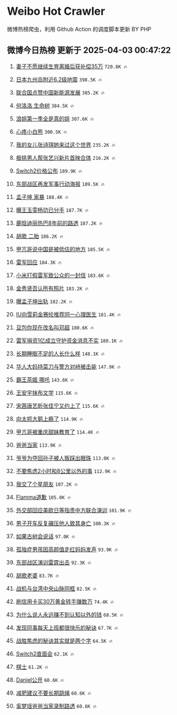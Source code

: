 # Weibo Hot Crawler 



微博热榜爬虫，利用 Github Action 的调度脚本更新 BY PHP 


## 微博今日热榜 更新于 2025-04-03 00:47:22 
1. [妻子不愿继续生育离婚后获补偿35万](https://s.weibo.com/weibo?q=%23%E5%A6%BB%E5%AD%90%E4%B8%8D%E6%84%BF%E7%BB%A7%E7%BB%AD%E7%94%9F%E8%82%B2%E7%A6%BB%E5%A9%9A%E5%90%8E%E8%8E%B7%E8%A1%A5%E5%81%BF35%E4%B8%87%23&t=31&band_rank=1&Refer=top) `720.8K 🔥` 

1. [日本九州岛附近6.2级地震](https://s.weibo.com/weibo?q=%23%E6%97%A5%E6%9C%AC%E4%B9%9D%E5%B7%9E%E5%B2%9B%E9%99%84%E8%BF%916.2%E7%BA%A7%E5%9C%B0%E9%9C%87%23&t=31&band_rank=2&Refer=top) `398.5K 🔥` 

1. [联合国点赞中国新能源发展](https://s.weibo.com/weibo?q=%23%E8%81%94%E5%90%88%E5%9B%BD%E7%82%B9%E8%B5%9E%E4%B8%AD%E5%9B%BD%E6%96%B0%E8%83%BD%E6%BA%90%E5%8F%91%E5%B1%95%23&t=31&band_rank=3&Refer=top) `385.2K 🔥` 

1. [何洛洛 生命树](https://s.weibo.com/weibo?q=%E4%BD%95%E6%B4%9B%E6%B4%9B%20%E7%94%9F%E5%91%BD%E6%A0%91&t=31&band_rank=4&Refer=top) `384.5K 🔥` 

1. [浪姐第一季全是真的姐](https://s.weibo.com/weibo?q=%23%E6%B5%AA%E5%A7%90%E7%AC%AC%E4%B8%80%E5%AD%A3%E5%85%A8%E6%98%AF%E7%9C%9F%E7%9A%84%E5%A7%90%23&t=31&band_rank=5&Refer=top) `307.6K 🔥` 

1. [心疼小白熊](https://s.weibo.com/weibo?q=%E5%BF%83%E7%96%BC%E5%B0%8F%E7%99%BD%E7%86%8A&t=31&band_rank=6&Refer=top) `300.5K 🔥` 

1. [我的女儿张诗琪她来过这个世界](https://s.weibo.com/weibo?q=%23%E6%88%91%E7%9A%84%E5%A5%B3%E5%84%BF%E5%BC%A0%E8%AF%97%E7%90%AA%E5%A5%B9%E6%9D%A5%E8%BF%87%E8%BF%99%E4%B8%AA%E4%B8%96%E7%95%8C%23&t=31&band_rank=7&Refer=top) `235.2K 🔥` 

1. [极挑男人帮张艺兴新片首映合体](https://s.weibo.com/weibo?q=%23%E6%9E%81%E6%8C%91%E7%94%B7%E4%BA%BA%E5%B8%AE%E5%BC%A0%E8%89%BA%E5%85%B4%E6%96%B0%E7%89%87%E9%A6%96%E6%98%A0%E5%90%88%E4%BD%93%23&t=31&band_rank=8&Refer=top) `216.2K 🔥` 

1. [Switch2价格公布](https://s.weibo.com/weibo?q=%23Switch2%E4%BB%B7%E6%A0%BC%E5%85%AC%E5%B8%83%23&t=31&band_rank=9&Refer=top) `189.9K 🔥` 

1. [东部战区再发军事行动海报](https://s.weibo.com/weibo?q=%23%E4%B8%9C%E9%83%A8%E6%88%98%E5%8C%BA%E5%86%8D%E5%8F%91%E5%86%9B%E4%BA%8B%E8%A1%8C%E5%8A%A8%E6%B5%B7%E6%8A%A5%23&t=31&band_rank=10&Refer=top) `189.5K 🔥` 

1. [孟子坤 家暴](https://s.weibo.com/weibo?q=%E5%AD%9F%E5%AD%90%E5%9D%A4%20%E5%AE%B6%E6%9A%B4&t=31&band_rank=11&Refer=top) `188.4K 🔥` 

1. [曝王玉雯杨玏已分手](https://s.weibo.com/weibo?q=%23%E6%9B%9D%E7%8E%8B%E7%8E%89%E9%9B%AF%E6%9D%A8%E7%8E%8F%E5%B7%B2%E5%88%86%E6%89%8B%23&t=31&band_rank=12&Refer=top) `187.7K 🔥` 

1. [鹿晗迪丽热巴8年前的路透](https://s.weibo.com/weibo?q=%23%E9%B9%BF%E6%99%97%E8%BF%AA%E4%B8%BD%E7%83%AD%E5%B7%B48%E5%B9%B4%E5%89%8D%E7%9A%84%E8%B7%AF%E9%80%8F%23&t=31&band_rank=13&Refer=top) `187.2K 🔥` 

1. [胡歌 二胎](https://s.weibo.com/weibo?q=%E8%83%A1%E6%AD%8C%20%E4%BA%8C%E8%83%8E&t=31&band_rank=14&Refer=top) `186.2K 🔥` 

1. [甲亢哥说中国是被低估的地方](https://s.weibo.com/weibo?q=%E7%94%B2%E4%BA%A2%E5%93%A5%E8%AF%B4%E4%B8%AD%E5%9B%BD%E6%98%AF%E8%A2%AB%E4%BD%8E%E4%BC%B0%E7%9A%84%E5%9C%B0%E6%96%B9&t=31&band_rank=15&Refer=top) `185.5K 🔥` 

1. [雷军回应](https://s.weibo.com/weibo?q=%E9%9B%B7%E5%86%9B%E5%9B%9E%E5%BA%94&t=31&band_rank=16&Refer=top) `184.3K 🔥` 

1. [小米打假雷军致公众的一封信](https://s.weibo.com/weibo?q=%23%E5%B0%8F%E7%B1%B3%E6%89%93%E5%81%87%E9%9B%B7%E5%86%9B%E8%87%B4%E5%85%AC%E4%BC%97%E7%9A%84%E4%B8%80%E5%B0%81%E4%BF%A1%23&t=31&band_rank=17&Refer=top) `183.6K 🔥` 

1. [金秀贤否认所有照片](https://s.weibo.com/weibo?q=%23%E9%87%91%E7%A7%80%E8%B4%A4%E5%90%A6%E8%AE%A4%E6%89%80%E6%9C%89%E7%85%A7%E7%89%87%23&t=31&band_rank=18&Refer=top) `183.2K 🔥` 

1. [曝孟子坤出轨](https://s.weibo.com/weibo?q=%23%E6%9B%9D%E5%AD%9F%E5%AD%90%E5%9D%A4%E5%87%BA%E8%BD%A8%23&t=31&band_rank=19&Refer=top) `182.2K 🔥` 

1. [IU向雪莉金赛纶推荐同一心理医生](https://s.weibo.com/weibo?q=%23IU%E5%90%91%E9%9B%AA%E8%8E%89%E9%87%91%E8%B5%9B%E7%BA%B6%E6%8E%A8%E8%8D%90%E5%90%8C%E4%B8%80%E5%BF%83%E7%90%86%E5%8C%BB%E7%94%9F%23&t=31&band_rank=20&Refer=top) `181.4K 🔥` 

1. [豆包你现在改名叫邓超](https://s.weibo.com/weibo?q=%E8%B1%86%E5%8C%85%E4%BD%A0%E7%8E%B0%E5%9C%A8%E6%94%B9%E5%90%8D%E5%8F%AB%E9%82%93%E8%B6%85&t=31&band_rank=21&Refer=top) `180.6K 🔥` 

1. [雷军捐资1亿成立守护资金消息不实](https://s.weibo.com/weibo?q=%23%E9%9B%B7%E5%86%9B%E6%8D%90%E8%B5%841%E4%BA%BF%E6%88%90%E7%AB%8B%E5%AE%88%E6%8A%A4%E8%B5%84%E9%87%91%E6%B6%88%E6%81%AF%E4%B8%8D%E5%AE%9E%23&t=31&band_rank=22&Refer=top) `180.1K 🔥` 

1. [长期睡眠不足的人长什么样](https://s.weibo.com/weibo?q=%23%E9%95%BF%E6%9C%9F%E7%9D%A1%E7%9C%A0%E4%B8%8D%E8%B6%B3%E7%9A%84%E4%BA%BA%E9%95%BF%E4%BB%80%E4%B9%88%E6%A0%B7%23&t=31&band_rank=23&Refer=top) `148.1K 🔥` 

1. [华人大妈持菜刀与警方对峙被击毙](https://s.weibo.com/weibo?q=%23%E5%8D%8E%E4%BA%BA%E5%A4%A7%E5%A6%88%E6%8C%81%E8%8F%9C%E5%88%80%E4%B8%8E%E8%AD%A6%E6%96%B9%E5%AF%B9%E5%B3%99%E8%A2%AB%E5%87%BB%E6%AF%99%23&t=31&band_rank=24&Refer=top) `147.9K 🔥` 

1. [霸王茶姬 哪吒](https://s.weibo.com/weibo?q=%E9%9C%B8%E7%8E%8B%E8%8C%B6%E5%A7%AC%20%E5%93%AA%E5%90%92&t=31&band_rank=25&Refer=top) `143.6K 🔥` 

1. [王安宇抹布文学](https://s.weibo.com/weibo?q=%E7%8E%8B%E5%AE%89%E5%AE%87%E6%8A%B9%E5%B8%83%E6%96%87%E5%AD%A6&t=31&band_rank=26&Refer=top) `115.6K 🔥` 

1. [宋茜唐艺昕张佳宁又约上了](https://s.weibo.com/weibo?q=%23%E5%AE%8B%E8%8C%9C%E5%94%90%E8%89%BA%E6%98%95%E5%BC%A0%E4%BD%B3%E5%AE%81%E5%8F%88%E7%BA%A6%E4%B8%8A%E4%BA%86%23&t=31&band_rank=27&Refer=top) `115.6K 🔥` 

1. [向太抓大鹅上瘾了](https://s.weibo.com/weibo?q=%23%E5%90%91%E5%A4%AA%E6%8A%93%E5%A4%A7%E9%B9%85%E4%B8%8A%E7%98%BE%E4%BA%86%23&t=31&band_rank=28&Refer=top) `114.9K 🔥` 

1. [甲亢哥被重庆甜妹教育了](https://s.weibo.com/weibo?q=%23%E7%94%B2%E4%BA%A2%E5%93%A5%E8%A2%AB%E9%87%8D%E5%BA%86%E7%94%9C%E5%A6%B9%E6%95%99%E8%82%B2%E4%BA%86%23&t=31&band_rank=29&Refer=top) `114.4K 🔥` 

1. [爸爸当家](https://s.weibo.com/weibo?q=%E7%88%B8%E7%88%B8%E5%BD%93%E5%AE%B6&t=31&band_rank=30&Refer=top) `113.9K 🔥` 

1. [爷爷为夺回孙子被人贩踩出眼珠](https://s.weibo.com/weibo?q=%23%E7%88%B7%E7%88%B7%E4%B8%BA%E5%A4%BA%E5%9B%9E%E5%AD%99%E5%AD%90%E8%A2%AB%E4%BA%BA%E8%B4%A9%E8%B8%A9%E5%87%BA%E7%9C%BC%E7%8F%A0%23&t=31&band_rank=31&Refer=top) `113.0K 🔥` 

1. [不要焦虑2小时和8公里以外的事](https://s.weibo.com/weibo?q=%23%E4%B8%8D%E8%A6%81%E7%84%A6%E8%99%912%E5%B0%8F%E6%97%B6%E5%92%8C8%E5%85%AC%E9%87%8C%E4%BB%A5%E5%A4%96%E7%9A%84%E4%BA%8B%23&t=31&band_rank=32&Refer=top) `112.9K 🔥` 

1. [我交了个星朋友](https://s.weibo.com/weibo?q=%23%E6%88%91%E4%BA%A4%E4%BA%86%E4%B8%AA%E6%98%9F%E6%9C%8B%E5%8F%8B%23&t=31&band_rank=33&Refer=top) `107.2K 🔥` 

1. [Flamma道歉](https://s.weibo.com/weibo?q=Flamma%E9%81%93%E6%AD%89&t=31&band_rank=34&Refer=top) `105.0K 🔥` 

1. [外交部回应美欧日等指责中方联合演训](https://s.weibo.com/weibo?q=%23%E5%A4%96%E4%BA%A4%E9%83%A8%E5%9B%9E%E5%BA%94%E7%BE%8E%E6%AC%A7%E6%97%A5%E7%AD%89%E6%8C%87%E8%B4%A3%E4%B8%AD%E6%96%B9%E8%81%94%E5%90%88%E6%BC%94%E8%AE%AD%23&t=31&band_rank=35&Refer=top) `101.9K 🔥` 

1. [男子开车反复碾压他人致其身亡](https://s.weibo.com/weibo?q=%23%E7%94%B7%E5%AD%90%E5%BC%80%E8%BD%A6%E5%8F%8D%E5%A4%8D%E7%A2%BE%E5%8E%8B%E4%BB%96%E4%BA%BA%E8%87%B4%E5%85%B6%E8%BA%AB%E4%BA%A1%23&t=31&band_rank=36&Refer=top) `100.3K 🔥` 

1. [如果古树会说话](https://s.weibo.com/weibo?q=%23%E5%A6%82%E6%9E%9C%E5%8F%A4%E6%A0%91%E4%BC%9A%E8%AF%B4%E8%AF%9D%23&t=31&band_rank=37&Refer=top) `97.0K 🔥` 

1. [孤独症男孩因高颜值走红妈妈发声](https://s.weibo.com/weibo?q=%23%E5%AD%A4%E7%8B%AC%E7%97%87%E7%94%B7%E5%AD%A9%E5%9B%A0%E9%AB%98%E9%A2%9C%E5%80%BC%E8%B5%B0%E7%BA%A2%E5%A6%88%E5%A6%88%E5%8F%91%E5%A3%B0%23&t=31&band_rank=38&Refer=top) `93.9K 🔥` 

1. [东部战区演训雷霆出击](https://s.weibo.com/weibo?q=%23%E4%B8%9C%E9%83%A8%E6%88%98%E5%8C%BA%E6%BC%94%E8%AE%AD%E9%9B%B7%E9%9C%86%E5%87%BA%E5%87%BB%23&t=31&band_rank=39&Refer=top) `92.3K 🔥` 

1. [胡歌老婆](https://s.weibo.com/weibo?q=%E8%83%A1%E6%AD%8C%E8%80%81%E5%A9%86&t=31&band_rank=40&Refer=top) `83.7K 🔥` 

1. [战机与台湾中央山脉同框](https://s.weibo.com/weibo?q=%23%E6%88%98%E6%9C%BA%E4%B8%8E%E5%8F%B0%E6%B9%BE%E4%B8%AD%E5%A4%AE%E5%B1%B1%E8%84%89%E5%90%8C%E6%A1%86%23&t=31&band_rank=41&Refer=top) `82.5K 🔥` 

1. [刷信用卡买30万黄金转手赚数万](https://s.weibo.com/weibo?q=%23%E5%88%B7%E4%BF%A1%E7%94%A8%E5%8D%A1%E4%B9%B030%E4%B8%87%E9%BB%84%E9%87%91%E8%BD%AC%E6%89%8B%E8%B5%9A%E6%95%B0%E4%B8%87%23&t=31&band_rank=42&Refer=top) `74.4K 🔥` 

1. [为什么说人永远赚不到认知以外的钱](https://s.weibo.com/weibo?q=%23%E4%B8%BA%E4%BB%80%E4%B9%88%E8%AF%B4%E4%BA%BA%E6%B0%B8%E8%BF%9C%E8%B5%9A%E4%B8%8D%E5%88%B0%E8%AE%A4%E7%9F%A5%E4%BB%A5%E5%A4%96%E7%9A%84%E9%92%B1%23&t=31&band_rank=43&Refer=top) `68.5K 🔥` 

1. [发现同事每天上班都很快乐的秘诀](https://s.weibo.com/weibo?q=%E5%8F%91%E7%8E%B0%E5%90%8C%E4%BA%8B%E6%AF%8F%E5%A4%A9%E4%B8%8A%E7%8F%AD%E9%83%BD%E5%BE%88%E5%BF%AB%E4%B9%90%E7%9A%84%E7%A7%98%E8%AF%80&t=31&band_rank=44&Refer=top) `67.7K 🔥` 

1. [战胜焦虑的秘诀其实就是两个字](https://s.weibo.com/weibo?q=%23%E6%88%98%E8%83%9C%E7%84%A6%E8%99%91%E7%9A%84%E7%A7%98%E8%AF%80%E5%85%B6%E5%AE%9E%E5%B0%B1%E6%98%AF%E4%B8%A4%E4%B8%AA%E5%AD%97%23&t=31&band_rank=45&Refer=top) `64.5K 🔥` 

1. [Switch2直面会](https://s.weibo.com/weibo?q=Switch2%E7%9B%B4%E9%9D%A2%E4%BC%9A&t=31&band_rank=46&Refer=top) `62.1K 🔥` 

1. [棋士](https://s.weibo.com/weibo?q=%E6%A3%8B%E5%A3%AB&t=31&band_rank=47&Refer=top) `61.2K 🔥` 

1. [Daniel公开](https://s.weibo.com/weibo?q=%23Daniel%E5%85%AC%E5%BC%80%23&t=31&band_rank=48&Refer=top) `60.6K 🔥` 

1. [减肥建议不要长期跳绳](https://s.weibo.com/weibo?q=%23%E5%87%8F%E8%82%A5%E5%BB%BA%E8%AE%AE%E4%B8%8D%E8%A6%81%E9%95%BF%E6%9C%9F%E8%B7%B3%E7%BB%B3%23&t=31&band_rank=49&Refer=top) `60.6K 🔥` 

1. [奚梦瑶爸爸当家录制路透](https://s.weibo.com/weibo?q=%23%E5%A5%9A%E6%A2%A6%E7%91%B6%E7%88%B8%E7%88%B8%E5%BD%93%E5%AE%B6%E5%BD%95%E5%88%B6%E8%B7%AF%E9%80%8F%23&t=31&band_rank=50&Refer=top) `60.6K 🔥` 

